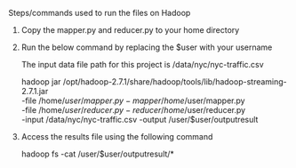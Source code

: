 
Steps/commands used to run the files on Hadoop

1. Copy the mapper.py and reducer.py to your home directory

2. Run the below command by replacing the $user with your username

   The input data file path for this project is /data/nyc/nyc-traffic.csv

   hadoop jar /opt/hadoop-2.7.1/share/hadoop/tools/lib/hadoop-streaming-2.7.1.jar \
	-file /home/$user/mapper.py    -mapper /home/$user/mapper.py \
	-file /home/$user/reducer.py   -reducer /home/$user/reducer.py \
	-input /data/nyc/nyc-traffic.csv  -output /user/$user/outputresult

3. Access the results file using the following command 

	hadoop fs -cat /user/$user/outputresult/*
	
	




